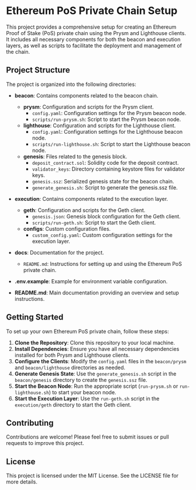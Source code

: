 # Ethereum PoS Private Chain Setup

This project provides a comprehensive setup for creating an Ethereum Proof of Stake (PoS) private chain using the Prysm and Lighthouse clients. It includes all necessary components for both the beacon and execution layers, as well as scripts to facilitate the deployment and management of the chain.

## Project Structure

The project is organized into the following directories:

- **beacon**: Contains components related to the beacon chain.
  - **prysm**: Configuration and scripts for the Prysm client.
    - `config.yaml`: Configuration settings for the Prysm beacon node.
    - `scripts/run-prysm.sh`: Script to start the Prysm beacon node.
  - **lighthouse**: Configuration and scripts for the Lighthouse client.
    - `config.yaml`: Configuration settings for the Lighthouse beacon node.
    - `scripts/run-lighthouse.sh`: Script to start the Lighthouse beacon node.
  - **genesis**: Files related to the genesis block.
    - `deposit_contract.sol`: Solidity code for the deposit contract.
    - `validator_keys`: Directory containing keystore files for validator keys.
    - `genesis.ssz`: Serialized genesis state for the beacon chain.
    - `generate_genesis.sh`: Script to generate the genesis.ssz file.

- **execution**: Contains components related to the execution layer.
  - **geth**: Configuration and scripts for the Geth client.
    - `genesis.json`: Genesis block configuration for the Geth client.
    - `scripts/run-geth.sh`: Script to start the Geth client.
  - **configs**: Custom configuration files.
    - `custom_config.yaml`: Custom configuration settings for the execution layer.

- **docs**: Documentation for the project.
  - `README.md`: Instructions for setting up and using the Ethereum PoS private chain.

- **.env.example**: Example for environment variable configuration.

- **README.md**: Main documentation providing an overview and setup instructions.

## Getting Started

To set up your own Ethereum PoS private chain, follow these steps:

1. **Clone the Repository**: Clone this repository to your local machine.
2. **Install Dependencies**: Ensure you have all necessary dependencies installed for both Prysm and Lighthouse clients.
3. **Configure the Clients**: Modify the `config.yaml` files in the `beacon/prysm` and `beacon/lighthouse` directories as needed.
4. **Generate Genesis State**: Use the `generate_genesis.sh` script in the `beacon/genesis` directory to create the `genesis.ssz` file.
5. **Start the Beacon Node**: Run the appropriate script (`run-prysm.sh` or `run-lighthouse.sh`) to start your beacon node.
6. **Start the Execution Layer**: Use the `run-geth.sh` script in the `execution/geth` directory to start the Geth client.

## Contributing

Contributions are welcome! Please feel free to submit issues or pull requests to improve this project.

## License

This project is licensed under the MIT License. See the LICENSE file for more details.